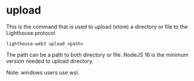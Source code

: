 # upload

This is the command that is used to upload (store) a directory or file to the Lighthouse protocol

```
lighthouse-web3 upload <path>
```

The path can be a path to both directory or file. NodeJS 16 is the minimum version needed to upload directory.&#x20;

Note: windows users use wsl.
